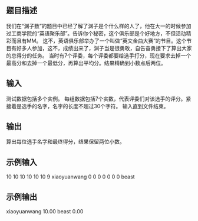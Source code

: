 ## 题目描述
我们在“渊子数”的题目中已经了解了渊子是个什么样的人了，他在大一的时候参加过工商学院的“英语聚乐部”。告诉你个秘密，这个俱乐部是个好地方，不但活动精彩而且有MM。
这不，英语俱乐部举办了一个叫做“英文金曲大赛”的节目。这个节目有好多人参加，这不，成绩出来了，渊子当是很勇敢，自告奋勇接下了算出大家的总得分的任务。 
当时有7个评委，每个评委都要给选手打分，现在要求去掉一个最高分和去掉一个最低分，再算出平均分。结果精确到小数点后两位。

## 输入
测试数据包括多个实例。
每组数据包括7个实数，代表评委们对该选手的评分。紧接着是选手的名字，名字的长度不超过30个字符。 
输入直到文件结束。

## 输出
算出每位选手名字和最终得分，结果保留两位小数。

## 示例输入
10 10 10 10 10 10 9 xiaoyuanwang
0 0 0 0 0 0 0 beast

## 示例输出
xiaoyuanwang 10.00
beast 0.00